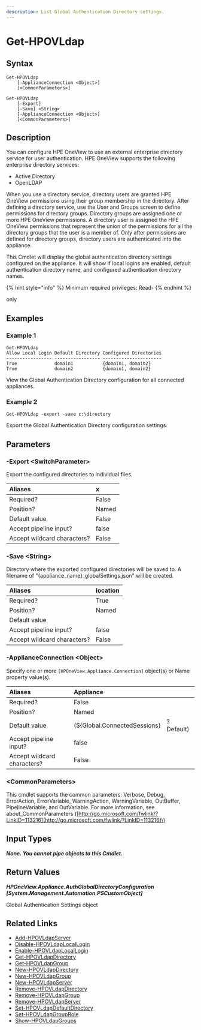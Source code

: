 ```yaml
---
description: List Global Authentication Directory settings.
---
```


# Get-HPOVLdap

## Syntax

```text
Get-HPOVLdap
    [-ApplianceConnection <Object>]
    [<CommonParameters>]
```

```text
Get-HPOVLdap
    [-Export]
    [-Save] <String>
    [-ApplianceConnection <Object>]
    [<CommonParameters>]
```

## Description

You can configure HPE OneView to use an external enterprise directory service for user authentication. HPE OneView supports the following enterprise directory services:

* Active Directory
* OpenLDAP

When you use a directory service, directory users are granted HPE OneView permissions using their group membership in the directory. After defining a directory service, use the User and Groups screen to define permissions for directory groups. Directory groups are assigned one or more HPE OneView permissions. A directory user is assigned the HPE OneView permissions that represent the union of the permissions for all the directory groups that the user is a member of. Only after permissions are defined for directory groups, directory users are authenticated into the appliance.

This Cmdlet will display the global authentication directory settings configured on the appliance. It will show if local logins are enabled, default authentication directory name, and configured authentication directory names.

{% hint style="info" %}
Minimum required privileges: Read-
{% endhint %}

only

## Examples

### Example 1

```text
Get-HPOVLdap
Allow Local Login Default Directory Configured Directories
----------------- ----------------- ----------------------
True              domain1           {domain1, domain2}
True              domain2           {domain1, domain2}
```

View the Global Authentication Directory configuration for all connected appliances.

### Example 2

```text
Get-HPOVLdap -export -save c:\directory
```

Export the Global Authentication Directory configuration settings.

## Parameters

### -Export &lt;SwitchParameter&gt;

Export the configured directories to individual files.

| Aliases | x |
| :--- | :--- |
| Required? | False |
| Position? | Named |
| Default value | False |
| Accept pipeline input? | false |
| Accept wildcard characters? | False |

### -Save &lt;String&gt;

Directory where the exported configured directories will be saved to. A filename of "{appliance\_name}\_globalSettings.json" will be created.

| Aliases | location |
| :--- | :--- |
| Required? | True |
| Position? | Named |
| Default value |  |
| Accept pipeline input? | false |
| Accept wildcard characters? | False |

### -ApplianceConnection &lt;Object&gt;

Specify one or more `[HPOneView.Appliance.Connection]` object\(s\) or Name property value\(s\).

| Aliases | Appliance |  |
| :--- | :--- | :--- |
| Required? | False |  |
| Position? | Named |  |
| Default value | \(${Global:ConnectedSessions} | ? Default\) |
| Accept pipeline input? | false |  |
| Accept wildcard characters? | False |  |

### &lt;CommonParameters&gt;

This cmdlet supports the common parameters: Verbose, Debug, ErrorAction, ErrorVariable, WarningAction, WarningVariable, OutBuffer, PipelineVariable, and OutVariable. For more information, see about\_CommonParameters \([http://go.microsoft.com/fwlink/?LinkID=113216](http://go.microsoft.com/fwlink/?LinkID=113216)\)

## Input Types

_**None. You cannot pipe objects to this Cmdlet.**_

## Return Values

_**HPOneView.Appliance.AuthGlobalDirectoryConfiguration \[System.Management.Automation.PSCustomObject\]**_

Global Authentication Settings object

## Related Links

* [Add-HPOVLdapServer](add-hpovldapserver.md)
* [Disable-HPOVLdapLocalLogin](disable-hpovldaplocallogin.md)
* [Enable-HPOVLdapLocalLogin](enable-hpovldaplocallogin.md)
* [Get-HPOVLdapDirectory](get-hpovldapdirectory.md)
* [Get-HPOVLdapGroup](get-hpovldapgroup.md)
* [New-HPOVLdapDirectory](new-hpovldapdirectory.md)
* [New-HPOVLdapGroup](new-hpovldapgroup.md)
* [New-HPOVLdapServer](new-hpovldapserver.md)
* [Remove-HPOVLdapDirectory](remove-hpovldapdirectory.md)
* [Remove-HPOVLdapGroup](remove-hpovldapgroup.md)
* [Remove-HPOVLdapServer](remove-hpovldapserver.md)
* [Set-HPOVLdapDefaultDirectory](set-hpovldapdefaultdirectory.md)
* [Set-HPOVLdapGroupRole](set-hpovldapgrouprole.md)
* [Show-HPOVLdapGroups](show-hpovldapgroups.md)

